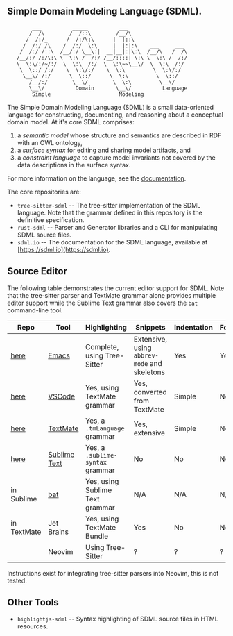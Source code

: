 ## Simple Domain Modeling Language (SDML).

```
        ___          _____          ___
       /  /\        /  /::\        /__/\
      /  /:/_      /  /:/\:\      |  |::\
     /  /:/ /\    /  /:/  \:\     |  |:|:\    ___     ___
    /  /:/ /::\  /__/:/ \__\:|  __|__|:|\:\  /__/\   /  /\
   /__/:/ /:/\:\ \  \:\ /  /:/ /__/::::| \:\ \  \:\ /  /:/
   \  \:\/:/~/:/  \  \:\  /:/  \  \:\~~\__\/  \  \:\  /:/
    \  \::/ /:/    \  \:\/:/    \  \:\         \  \:\/:/
     \__\/ /:/      \  \::/      \  \:\         \  \::/
       /__/:/        \__\/        \  \:\         \__\/
       \__\/          Domain       \__\/          Language
        Simple                      Modeling
```

The Simple Domain Modeling Language (SDML) is a small data-oriented language for constructing, documenting, and
reasoning about a conceptual domain model. At it's core SDML comprises:

1. a *semantic model* whose structure and semantics are described in RDF with an OWL ontology,
2. a *surface syntax* for editing and sharing model artifacts, and
3. a *constraint language* to capture model invariants not covered by the data descriptions in the surface syntax.

For more information on the language, see the [documentation](https://sdml.io/).

The core repositories are:

* `tree-sitter-sdml` -- The tree-sitter implementation of the SDML language. Note that the grammar defined in this
  repository is the definitive specification.
* `rust-sdml` -- Parser and Generator libraries and a CLI for manipulating SDML source files.
* `sdml.io` -- The documentation for the SDML language, available at [https://sdml.io](https://sdml.io).


## Source Editor

The following table demonstrates the current editor support for SDML. Note that the tree-sitter parser and TextMate
grammar alone provides multiple editor support while the Sublime Text grammar also covers the `bat` command-line tool.

| Repo                                                  | Tool                                         | Highlighting                     | Snippets                                     | Indentation | Folding | Linting             | CLI                         |
|-------------------------------------------------------|----------------------------------------------|----------------------------------|----------------------------------------------|-------------|---------|---------------------|-----------------------------|
| [here](https://github.com/sdm-lang/emacs-sdml-mode)   | [Emacs](https://www.gnu.org/software/emacs/) | Complete, using Tree-Sitter      | Extensive, using `abbrev-mode` and skeletons | Yes         | Yes     | Yes, using flycheck | Yes, including in org-mode. |
| [here](https://github.com/sdm-lang/sdml-vscode)      | [VSCode](https://code.visualstudio.com/)     | Yes, using TextMate grammar      | Yes, converted from TextMate                 | Simple      | No      | No                  | Partial                     |
| [here](https://github.com/sdm-lang/SDML.tmbundle)     | [TextMate](https://macromates.com/)          | Yes, a `.tmLanguage` grammar     | Yes, extensive                               | Simple      | No      | No                  | Partial                     |
| [here](https://github.com/sdm-lang/sdml-sublime-text) | [Sublime Text](https://www.sublimetext.com/) | Yes, a `.sublime-syntax` grammar | No                                           | No          | No      | No                  | No                          |
| in Sublime                                            | [bat](https://github.com/sharkdp/bat)        | Yes, using Sublime Text grammar  | N/A                                           | N/A          | N/A      | N/A                  | N/A                          |
| in TextMate                                           | Jet Brains                                   | Yes, using TextMate Bundle       | Yes                                          | No          | No      | No                  | No                          |
|                                                       | Neovim                                       | Using Tree-Sitter                | ?                                            | ?           | ?       | ?                   | ?                           |

Instructions exist for integrating tree-sitter parsers into Neovim, this is not tested.

## Other Tools

* `highlightjs-sdml` -- Syntax highlighting of SDML source files in HTML resources.

